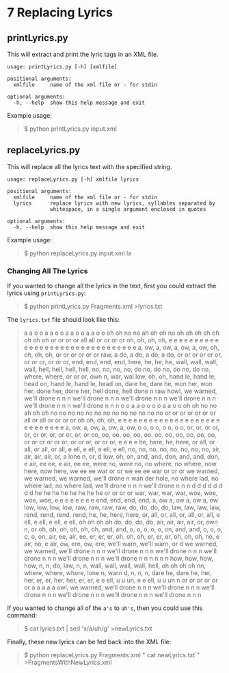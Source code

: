 # 7 Replacing Lyrics

## printLyrics.py

This will extract and print the lyric tags in an XML file.

```
usage: printLyrics.py [-h] [xmlfile]

positional arguments:
  xmlfile     name of the xml file or - for stdin

optional arguments:
  -h, --help  show this help message and exit
```

Example usage:

> $ python printLyrics.py input.xml

## replaceLyrics.py

This will replace all the lyrics text with the specified string.

```
usage: replaceLyrics.py [-h] xmlfile lyrics

positional arguments:
  xmlfile     name of the xml file or - for stdin
  lyrics      replace lyrics with new lyrics, syllables separated by
              whitespace, in a single argument enclosed in quotes

optional arguments:
  -h, --help  show this help message and exit
```

Example usage:

> $ python replaceLyrics.py input.xml la

### Changing All The Lyrics

If you wanted to change all the lyrics in the text, first you could extract
the lyrics using ```printLyrics.py```:

> $ python printLyrics.py Fragments.xml >lyrics.txt

The ```lyrics.txt``` file should look like this:

> a a o o a a o o a a o o a a o o oh oh no no ah oh oh no oh oh oh oh oh oh oh oh or or or or all all or or or or oh, oh, oh, oh, e e e e e e e e e e e e e e e e e e e e e e e e e e e e e e e e a, ow, a, ow, a, ow, a, ow, oh, oh, oh, oh, or or or or or or raw, a do, a do, a do, a do, or or or or or or, or or or, or or or, end, end, end, end, here, he, he, he, wall, wall, wall, wall, hell, hell, hell, hell, no, no, no, no, do no, do no, do no, do no, where, where, or or or, own n, war, wal low, oh, oh, hand le, hand le, head on, hand le, hand le, head on, dare he, dare he, won her, won her, done her, done her, hell done, hell done n raw howl, we warned, we'll drone n n n we'll drone n n n we'll drone n n n we'll drone n n n we'll drone n n n we'll drone n n n o o a a o o o o a a o o oh oh no no ah oh oh no no no no no no no no no no no no no or or or or or or or all or all or or or or oh oh, oh, oh, e e e e e e e e e e e e e e e e e e e e e e e e e e e e a, ow, a, ow, a, ow, a, ow, o o, o o, o o, o o, or, or, or or, or, or or, or, or or, or, or oo, oo, oo, oo, oo, oo, oo, oo, oo, oo, oo, oo, or or or or or or, or or or, or or or, e e e e he, here, he, here, or all, or all, or all, or all, e ell, e ell, e ell, e ell, no, no, no, no, no, no, no, no, air, air, air, air, or, a lone n, or, d low, oh, oh, and, and, don, and, and, don, e air, ee ee, e air, ee ee, were no, were no, no where, no where, now here, now here, we ee ee war or or we ee ee war or or or we warned, we warned, we warned, we'll drone n wan der hole, no where lad, no where lad, no where lad, we'll drone n n n we'll drone n n n d d d d d d d d he he he he he he he he or or or or war, war, war, war, woe, woe, woe, woe, e e e e e e e e end, end, end, end, a, ow a, ow a, ow a, ow low, low, low, low, raw, raw, raw, raw, do, do, do, do, law, law, law, law, rend, rend, rend, rend, he, he, here, here, or, all, or, all, or, all, or, all, e ell, e ell, e ell, e ell, oh oh oh oh do, do, do, do, air, air, air, air, or, own n, or oh, oh, oh, oh, oh, oh, and, and, o, o, o, o, o, on, and, and, o, o, o, o, o, on, air, ee, air, ee, er, er, er, oh, oh, oh, er, er, er, oh, oh, oh, no, e air, no, e air, ow, ere, ow, ere, we'll warn, we'll warn, or d we warned, we warned, we'll drone n n n we'll drone n n n we'll drone n n n we'll drone n n n we'll drone n n n we'll drone n n n n n n how, how, how, how, n, n, do, law, n, n, wall, wall, wall, wall, hell, oh oh oh oh nn, where, where, whore, lone n, warn d, n, n, n, dare he, dare he, her, her, er, er, her, her, er, er, e e ell, u u un, e e ell, u u un n or or or or or or a a a a a owl, we warned, we'll drone n n n we'll drone n n n we'll drone n n n we'll drone n n n we'll drone n n n we'll drone n n n


If you wanted to change all of the ```a's``` to ```uh's```, then you could use
this command:

> $ cat lyrics.txt | sed 's/a/uh/g' >newLyrics.txt

Finally, these new lyrics can be fed back into the XML file:

> $ python replaceLyrics.py Fragments.xml "\`cat newLyrics.txt\`" >FragmentsWithNewLyrics.xml



